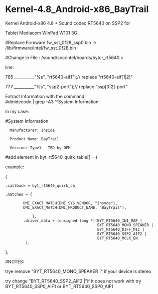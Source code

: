 # Kernel-4.8_Android-x86_BayTrail





  Kernel Android-x86 4.8 + Sound codec RT5640 on SSP2 for
	
Tablet Mediacom WinPad W101 3G
	
#Replace Firmware 
fw_sst_0f28_ssp0.bin -> /lib/firmware/intel/fw_sst_0f28.bin

#Change in File : 
/sound/soc/intel/boards/bytcr_rt5640.c

line:

765             __________"%s", "rt5640-aif1");// replace "rt5640-aif[1|2]" 


777             __________"%s", "ssp2-port");// replace "ssp[0|2]-port"

Extract Information with the command:	
#dmidecode | grep -A3 '^System Information'

In my case:

#System Information

      Manufacturer: Inside

      Product Name: BayTrail

      Version: Type1 - TBD by OEM
 


#add element in  byt_rt5640_quirk_table[] = {


example:

 {
 
 	.callback = byt_rt5640_quirk_cb,    
    
	.matches = {    
    
	        DMI_EXACT_MATCH(DMI_SYS_VENDOR, "Insyde"),        
	        DMI_EXACT_MATCH(DMI_PRODUCT_NAME, "BayTrail"),
        
	            },
	        .driver_data = (unsigned long *)(BYT_RT5640_IN1_MAP |
				                             BYT_RT5640_MONO_SPEAKER |
				                             BYT_RT5640_DIFF_MIC |
					                         BYT_RT5640_SSP2_AIF2 |
					                         BYT_RT5640_MCLK_EN
			 ),
},

#NOTES:

trye remove "BYT_RT5640_MONO_SPEAKER |"	if your device is stereo

try change  "BYT_RT5640_SSP2_AIF2 |"if it does not work with try BYT_RT5640_SSP0_AIF1 or BYT_RT5640_SSP0_AIF1
